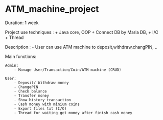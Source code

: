 # ATM_machine_project
Duration: 1 week

Project use techniques : 
    + Java core, OOP
    + Connect DB by Maria DB,
    + I/O
    + Thread

Description :
    - User can use ATM machine to deposit,withdraw,changPIN, ..

Main functions:

    Admin: 
        - Manage User/Transaction/Coin/ATM machine (CRUD)

    User: 
        - Deposit/ Withdraw money
        - ChangePIN
        - Check balance
        - Transfer money
        - Show history transaction
        - Cash money with minium coins
        - Export files txt (I/O)
        - Thread for waiting get money after finish cash money
